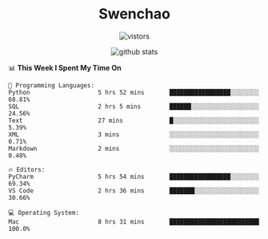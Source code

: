 <h1 align="center">Swenchao</h3>

<p align="center">
  <img src="https://visitor-badge.glitch.me/badge?page_id=Swenchao" alt="vistors" />
</p>

<p align="center">
  <img src="https://github-readme-stats.vercel.app/api?username=Swenchao&count_private=true&show_icons=true&theme=vue-dark&hide_title=true" alt="github stats" />
</p>

<!--START_SECTION:waka-->
📊 **This Week I Spent My Time On** 

```text
💬 Programming Languages: 
Python                   5 hrs 52 mins       █████████████████░░░░░░░░   68.81% 
SQL                      2 hrs 5 mins        ██████░░░░░░░░░░░░░░░░░░░   24.56% 
Text                     27 mins             █░░░░░░░░░░░░░░░░░░░░░░░░   5.39% 
XML                      3 mins              ░░░░░░░░░░░░░░░░░░░░░░░░░   0.71% 
Markdown                 2 mins              ░░░░░░░░░░░░░░░░░░░░░░░░░   0.48%

🔥 Editors: 
PyCharm                  5 hrs 54 mins       █████████████████░░░░░░░░   69.34% 
VS Code                  2 hrs 36 mins       ███████░░░░░░░░░░░░░░░░░░   30.66%

💻 Operating System: 
Mac                      8 hrs 31 mins       █████████████████████████   100.0%

```


<!--END_SECTION:waka-->
